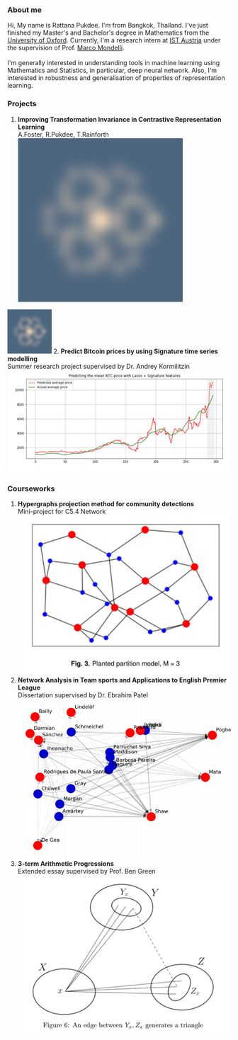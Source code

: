 ### About me
Hi, My name is Rattana Pukdee. I'm from Bangkok, Thailand. I've just finished my Master's and Bachelor's degree in Mathematics from the [University of Oxford](https://www.maths.ox.ac.uk/). Currently, I'm a research intern at [IST Austria](https://ist.ac.at/en/home/) under the supervision of Prof. [Marco Mondelli](https://ist.ac.at/en/research/mondelli-group/). <br>
<br>
I'm generally interested in understanding tools in machine learning using Mathematics and Statistics, in particular, deep neural network. Also, I'm interested in robustness and generalisation of properties of representation learning. 

### Projects
1. **Improving Transformation Invariance in Contrastive Representation Learning**<br>
A.Foster, R.Pukdee, T.Rainforth <br>
[![Arxiv](spirograph.png)](https://arxiv.org/abs/2010.09515)

[<img src=spirograph.png width="100" height="100">](https://arxiv.org/abs/2010.09515)
2. **Predict Bitcoin prices by using Signature time series modelling** <br>
Summer research project supervised by Dr. Andrey Kormilitzin <br>
[![Medium](bitcoin.png 'link to Medium')](https://towardsdatascience.com/predict-bitcoin-prices-by-using-signature-time-series-modelling-cf3100a882cc)

### Courseworks
1. **Hypergraphs projection method for community detections** <br>
Mini-project for C5.4 Network <br>
[![Hypergraph](hypergraph.png 'link to pdf')](https://drive.google.com/file/d/14jZxz5apsUdgUVnUUhe-jhq7F5sN7si7/view?usp=sharing)
2. **Network Analysis in Team sports and Applications to English Premier League** <br>
Dissertation supervised by Dr. Ebrahim Patel <br>
[![Dissertation](dissertation.png 'link to pdf')](https://drive.google.com/file/d/1LbiR_B0IlAIRU025P9r9BFtVkzQ31Qoj/view?usp=sharing)
3. **3-term Arithmetic Progressions**<br>
Extended essay supervised by Prof. Ben Green <br>
[![Essay](3term_arithmetic.png 'link to pdf')](https://drive.google.com/file/d/19O119to6cChwI_R7LQNqqyAlIDQfOxP7/view?usp=sharing)



